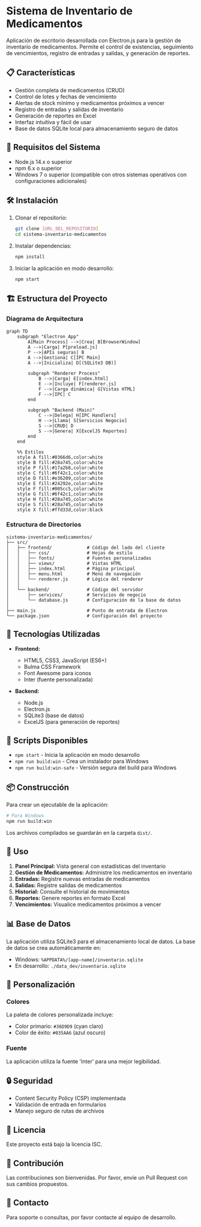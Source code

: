 # Sistema de Inventario de Medicamentos

Aplicación de escritorio desarrollada con Electron.js para la gestión de inventario de medicamentos. Permite el control de existencias, seguimiento de vencimientos, registro de entradas y salidas, y generación de reportes.

## 📋 Características

- Gestión completa de medicamentos (CRUD)
- Control de lotes y fechas de vencimiento
- Alertas de stock mínimo y medicamentos próximos a vencer
- Registro de entradas y salidas de inventario
- Generación de reportes en Excel
- Interfaz intuitiva y fácil de usar
- Base de datos SQLite local para almacenamiento seguro de datos

## 🚀 Requisitos del Sistema

- Node.js 14.x o superior
- npm 6.x o superior
- Windows 7 o superior (compatible con otros sistemas operativos con configuraciones adicionales)

## 🛠 Instalación

1. Clonar el repositorio:
   ```bash
   git clone [URL_DEL_REPOSITORIO]
   cd sistema-inventario-medicamentos
   ```

2. Instalar dependencias:
   ```bash
   npm install
   ```

3. Iniciar la aplicación en modo desarrollo:
   ```bash
   npm start
   ```

## 🏗 Estructura del Proyecto

### Diagrama de Arquitectura

```mermaid
graph TD
    subgraph "Electron App"
        A[Main Process] -->|Crea| B[BrowserWindow]
        A -->|Carga| P[preload.js]
        P -->|APIs seguras| B
        A -->|Gestiona| C[IPC Main]
        A -->|Inicializa| D[(SQLite3 DB)]
        
        subgraph "Renderer Process"
            B -->|Carga| E[index.html]
            E -->|Incluye| F[renderer.js]
            F -->|Carga dinámica| G[Vistas HTML]
            F -->|IPC| C
        end
        
        subgraph "Backend (Main)"
            C -->|Delega| H[IPC Handlers]
            H -->|Llama| S[Servicios Negocio]
            S -->|CRUD| D
            S -->|Genera| X[ExcelJS Reportes]
        end
    end

    %% Estilos
    style A fill:#0366d6,color:white
    style B fill:#28a745,color:white
    style P fill:#17a2b8,color:white
    style C fill:#6f42c1,color:white
    style D fill:#e36209,color:white
    style E fill:#24292e,color:white
    style F fill:#005cc5,color:white
    style G fill:#6f42c1,color:white
    style H fill:#28a745,color:white
    style S fill:#28a745,color:white
    style X fill:#ffd33d,color:black
```

### Estructura de Directorios

```
sistema-inventario-medicamentos/
├── src/
│   ├── frontend/             # Código del lado del cliente
│   │   ├── css/              # Hojas de estilo
│   │   ├── fonts/            # Fuentes personalizadas
│   │   ├── views/            # Vistas HTML
│   │   ├── index.html        # Página principal
│   │   ├── menu.html         # Menú de navegación
│   │   └── renderer.js       # Lógica del renderer
│   │
│   └── backend/              # Código del servidor
│       ├── services/         # Servicios de negocio
│       └── database.js       # Configuración de la base de datos
│
├── main.js                   # Punto de entrada de Electron
└── package.json              # Configuración del proyecto
```

## 🧩 Tecnologías Utilizadas

- **Frontend:**
  - HTML5, CSS3, JavaScript (ES6+)
  - Bulma CSS Framework
  - Font Awesome para iconos
  - Inter (fuente personalizada)

- **Backend:**
  - Node.js
  - Electron.js
  - SQLite3 (base de datos)
  - ExcelJS (para generación de reportes)

## 🚦 Scripts Disponibles

- `npm start` - Inicia la aplicación en modo desarrollo
- `npm run build:win` - Crea un instalador para Windows
- `npm run build:win-safe` - Versión segura del build para Windows

## 📦 Construcción

Para crear un ejecutable de la aplicación:

```bash
# Para Windows
npm run build:win
```

Los archivos compilados se guardarán en la carpeta `dist/`.

## 📝 Uso

1. **Panel Principal:** Vista general con estadísticas del inventario
2. **Gestión de Medicamentos:** Administre los medicamentos en inventario
3. **Entradas:** Registre nuevas entradas de medicamentos
4. **Salidas:** Registre salidas de medicamentos
5. **Historial:** Consulte el historial de movimientos
6. **Reportes:** Genere reportes en formato Excel
7. **Vencimientos:** Visualice medicamentos próximos a vencer

## 📊 Base de Datos

La aplicación utiliza SQLite3 para el almacenamiento local de datos. La base de datos se crea automáticamente en:
- Windows: `%APPDATA%/[app-name]/inventario.sqlite`
- En desarrollo: `./data_dev/inventario.sqlite`

## 🎨 Personalización

### Colores
La paleta de colores personalizada incluye:
- Color primario: `#36D9D9` (cyan claro)
- Color de éxito: `#035AA6` (azul oscuro)

### Fuente
La aplicación utiliza la fuente 'Inter' para una mejor legibilidad.

## 🔒 Seguridad

- Content Security Policy (CSP) implementada
- Validación de entrada en formularios
- Manejo seguro de rutas de archivos

## 📄 Licencia

Este proyecto está bajo la licencia ISC.

## 🤝 Contribución

Las contribuciones son bienvenidas. Por favor, envíe un Pull Request con sus cambios propuestos.

## 📧 Contacto

Para soporte o consultas, por favor contacte al equipo de desarrollo.

